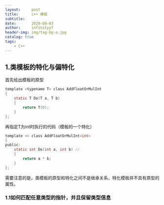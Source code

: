 ```yaml
---
layout:     post
title:      c++ 模板
subtitle:   
date:       2020-08-03
author:     infinityyf
header-img: img/tag-bg-o.jpg
catalog: true
tags:
    - C++
---
```

## 1.类模板的特化与偏特化  
首先给出模板的原型  
```c
template <typename T> class AddFloatOrMulInt
{
    static T Do(T a, T b)
    {
        return T(0);
    }
};
```  
再指定T为int时执行的代码（模板的一个特化）  
```c
template <> class AddFloatOrMulInt<int>
{
public:
    static int Do(int a, int b) // 
    {
        return a * b;
    }
};

```  
需要注意的是，类模板的原型和特化之间不是继承关系，特化模板并不具有原型的属性。  
 ###  1.1如何匹配任意类型的指针，并且保留类型信息  
 
